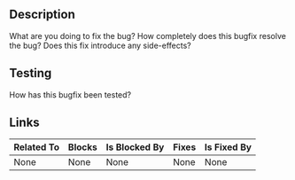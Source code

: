 ## Description
What are you doing to fix the bug?  How completely does this bugfix resolve the bug?  Does this fix introduce any side-effects?

## Testing
How has this bugfix been tested?

## Links
| **Related To** | **Blocks** | **Is Blocked By** | **Fixes** | **Is Fixed By** |
| :---           | :---       | :---              | :---      | :---            |
| None           | None       | None              | None      | None            |